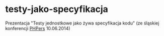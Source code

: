 testy-jako-specyfikacja
=======================

Prezentacja "Testy jednostkowe jako żywa specyfikacja kodu" (ze śląskiej konferencji [PHPers](http://phpers.pl/) 10.06.2014)
